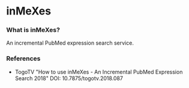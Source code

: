 # inMeXes
### What is inMeXes?
An incremental PubMed expression search service.

### References
* TogoTV "How to use inMeXes - An Incremental PubMed Expression Search 2018" DOI: 10.7875/togotv.2018.087
